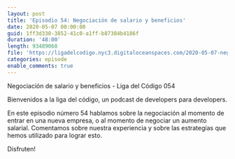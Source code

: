 ```yaml
---
layout: post
title: 'Episodio 54: Negociación de salario y beneficios'
date: 2020-05-07 00:00:00
guid: 1ff3d330-3852-41c0-a1ff-b87384b4186f
duration: '48:00'
length: 93489068
file: 'https://ligadelcodigo.nyc3.digitaloceanspaces.com/2020-05-07-negociacion.mp3'
categories: episode
enable_comments: true
---
```

Negociación de salario y beneficios - Liga del Código 054

Bienvenidos a la liga del código, un podcast de developers para developers. 

En este episodio número 54 hablamos sobre la negociación al momento de entrar en una nueva empresa, o al momento de negociar un aumento salarial. Comentamos sobre nuestra experiencia y sobre las estrategías que hemos utilizado para lograr esto. 

Disfruten!
